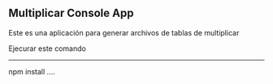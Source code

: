 ## Multiplicar Console App

Este es una aplicación para generar archivos de tablas de multiplicar

Ejecurar este comando 

----
npm install
....